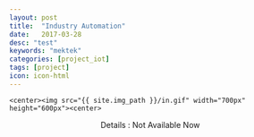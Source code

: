 ```yaml
---
layout: post
title:  "Industry Automation"
date:   2017-03-28
desc: "test"
keywords: "mektek"
categories: [project_iot]
tags: [project]
icon: icon-html
---
```




   <!-- ![edit]({{ site.img_path }}/3steps/edit.gif) -->
	<center><img src="{{ site.img_path }}/in.gif" width="700px" height="600px"><center>

<center>Details : Not Available Now</center>
	
